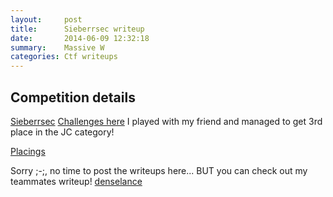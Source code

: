 ```yaml
---
layout:     post
title:      Sieberrsec writeup
date:       2014-06-09 12:32:18
summary:    Massive W
categories: Ctf writeups
---
```

## Competition details
[Sieberrsec](https://infocommsociety.com/?page_id=14)
[Challenges here](https://github.com/IRS-Cybersec/Sieberrsec-CTF-3.0)
I played with my friend and managed to get 3rd place in the JC category!

[Placings](/Sieberrsec/placings.png)

Sorry ;-;, no time to post the writeups here...
BUT you can check out my teammates writeup!
[denselance](https://github.com/DenseLance/ctf-challenges/tree/main/Sieberrsec%20CTF%203.0)

